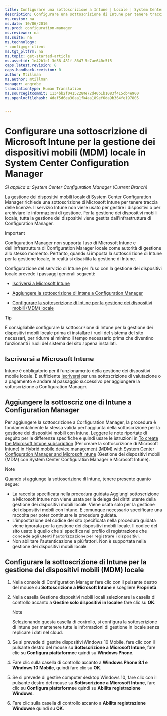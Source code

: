 ```yaml
---
title: Configurare una sottoscrizione a Intune | Locale | System Center Configuration Manager
description: Configurare una sottoscrizione di Intune per tenere traccia delle licenze per la gestione dei dispositivi mobili locale in System Center Configuration Manager.
ms.custom: na
ms.date: 10/06/2016
ms.prod: configuration-manager
ms.reviewer: na
ms.suite: na
ms.technology:
- configmgr-client
ms.tgt_pltfrm: na
ms.topic: get-started-article
ms.assetid: 1e42b1c1-3d58-481f-8647-5c7ae640c5f5
caps.latest.revision: 8
caps.handback.revision: 0
author: Mtillman
ms.author: mtillman
manager: angrobe
translationtype: Human Translation
ms.sourcegitcommit: 1134bb2f04152288e72d40b1b1083f415cb4e900
ms.openlocfilehash: 4daf5d6ea30aa1fb4aa189ef6da9b364fe197805


---
```

# <a name="set-up-a-microsoft-intune-subscription-for-on-premises-mobile-device-management-in-system-center-configuration-manager"></a>Configurare una sottoscrizione di Microsoft Intune per la gestione dei dispositivi mobili (MDM) locale in System Center Configuration Manager

*Si applica a: System Center Configuration Manager (Current Branch)*

La gestione dei dispositivi mobili locale di System Center Configuration Manager richiede una sottoscrizione di Microsoft Intune per tenere traccia delle licenze. Il servizio Intune non viene usato per gestire i dispositivi o per archiviare le informazioni di gestione. Per la gestione dei dispositivi mobili locale, tutta la gestione dei dispositivi viene gestita dall'infrastruttura di Configuration Manager.  

> [!IMPORTANT]  
>  Configuration Manager non supporta l'uso di Microsoft Intune e dell'infrastruttura di Configuration Manager locale come autorità di gestione allo stesso momento. Pertanto, quando si imposta la sottoscrizione di Intune per la gestione locale, in realtà si disabilita la gestione di Intune.  

 Configurazione del servizio di Intune per l'uso con la gestione dei dispositivi locale prevede i passaggi generali seguenti:  

-   [Iscriversi a Microsoft Intune](#bkmk_signup)  

-   [Aggiungere la sottoscrizione di Intune a Configuration Manager](#bkmk_addSub)  

-   [Configurare la sottoscrizione di Intune per la gestione dei dispositivi mobili (MDM) locale](#bkmk_configure)  

> [!TIP]  
>  È consigliabile configurare la sottoscrizione di Intune per la gestione dei dispositivi mobili locale prima di installare i ruoli del sistema del sito necessari, per ridurre al minimo il tempo necessario prima che diventino funzionanti i ruoli del sistema del sito appena installati.  

##  <a name="a-namebkmksignupa-sign-up-for-microsoft-intune"></a><a name="bkmk_signup"></a> Iscriversi a Microsoft Intune  
 Intune è obbligatorio per il funzionamento della gestione dei dispositivi mobile locale. È sufficiente [iscriversi](http://www.microsoft.com/en-us/server-cloud/products/microsoft-intune/) per una sottoscrizione di valutazione o a pagamento e andare al passaggio successivo per aggiungere la sottoscrizione a Configuration Manager.  

##  <a name="a-namebkmkaddsuba-add-the-intune-subscription-to-configuration-manager"></a><a name="bkmk_addSub"></a> Aggiungere la sottoscrizione di Intune a Configuration Manager  
 Per aggiungere la sottoscrizione a Configuration Manager, la procedura è fondamentalmente la stessa valida per l'aggiunta della sottoscrizione per la gestione dei dispositivi mobili con Intune. Leggere le note riportate di seguito per le differenze specifiche e quindi usare le istruzioni in [To create the Microsoft Intune subscription](../../mdm/plan-design/hybrid-mobile-device-management.md#bkmk_subscription) (Per creare la sottoscrizione di Microsoft Intune) in [Hybrid mobile device management (MDM) with System Center Configuration Manager and Microsoft Intune](../../mdm/plan-design/hybrid-mobile-device-management.md) (Gestione dei dispositivi mobili (MDM) con System Center Configuration Manager e Microsoft Intune).  

> [!NOTE]  
>  Quando si aggiunge la sottoscrizione di Intune, tenere presente quanto segue:  
>   
>  -   La raccolta specificata nella procedura guidata Aggiungi sottoscrizione a Microsoft Intune non viene usata per la delega dei diritti utente della gestione dei dispositivi mobili locale. Viene usata solo per la gestione dei dispositivi mobili con Intune. È comunque necessario specificare una raccolta per poter continuare la procedura guidata.  
> -   L'impostazione del codice del sito specificata nella procedura guidata viene ignorata per la gestione dei dispositivi mobili locale. Il codice del sito usato è quello che si specifica nel profilo di registrazione che concede agli utenti l'autorizzazione per registrare i dispositivi.  
> -   Non abilitare l'autenticazione a più fattori. Non è supportata nella gestione dei dispositivi mobili locale.  

##  <a name="a-namebkmkconfigurea-configure-the-intune-subscription-for-on-premises-mobile-device-management"></a><a name="bkmk_configure"></a> Configurare la sottoscrizione di Intune per la gestione dei dispositivi mobili (MDM) locale  

1.  Nella console di Configuration Manager fare clic con il pulsante destro del mouse su **Sottoscrizione a Microsoft Intune** e scegliere **Proprietà**.  

2.  Nella casella Gestione dispositivi mobili locali selezionare la casella di controllo accanto a **Gestire solo dispositivi in locale**e fare clic su **OK**.  

    > [!NOTE]  
    >  Selezionando questa casella di controllo, si configura la sottoscrizione di Intune per mantenere tutte le informazioni di gestione in locale senza replicare i dati nel cloud.  

3.  Se si prevede di gestire dispositivi Windows 10 Mobile, fare clic con il pulsante destro del mouse su **Sottoscrizione a Microsoft Intune**, fare clic su **Configura piattaforme**e quindi su  **Windows Phone**.  

4.  Fare clic sulla casella di controllo accanto a **Windows Phone 8.1 e Windows 10 Mobile**, quindi fare clic su **OK**.  

5.  Se si prevede di gestire computer desktop Windows 10, fare clic con il pulsante destro del mouse su **Sottoscrizione a Microsoft Intune**, fare clic su **Configura piattaforme**e quindi su **Abilita registrazione Windows**.  

6.  Fare clic sulla casella di controllo accanto a **Abilita registrazione Windows**e quindi su **OK**.  



<!--HONumber=Nov16_HO1-->


